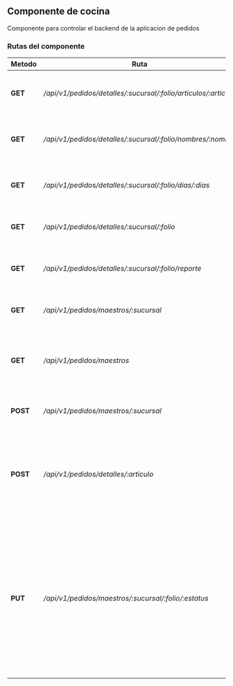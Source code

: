 ## Componente de cocina

Componente para controlar el backend de la aplicacion de pedidos

### Rutas del componente

| **Metodo** | **Ruta** | **Request** | **Descripcion** |
|------------|----------|-------------|-----------------|
| **GET** | _/api/v1/pedidos/detalles/:sucursal/:folio/articulos/:articulo_ | query = { database = '', source = '' } | Obtiene la lista de los articulos haciendo una busqueda por articulo |
| **GET** | _/api/v1/pedidos/detalles/:sucursal/:folio/nombres/:nombre_ | query = { database = '', source = '' } | Obtiene la lista de los articulos haciendo una busqueda por nombre |
| **GET** | _/api/v1/pedidos/detalles/:sucursal/:folio/dias/:dias_ | query = { database = '', source = '' } | Obtiene la lista de los articulos haciendo una busqueda por dias atras |
| **GET** | _/api/v1/pedidos/detalles/:sucursal/:folio_ | query = { database = '', source = '' } | Obtiene la lista de los articulos de determinada sucursal y folio |
| **GET** | _/api/v1/pedidos/detalles/:sucursal/:folio/reporte_ | query = { database = '', source = '' } | Obtiene un reporte de los articulos de determinada sucursal y folio |
| **GET** | _/api/v1/pedidos/maestros/:sucursal_ | query = { database = '', source = '' } | Obtiene los pedidos de determinada sucursal |
| **GET** | _/api/v1/pedidos/maestros_ | query = { database = '', source = '' }  | Obtiene los pedidos en donde su Estatus sea distinto de en sucursal o cancelado |
| **POST** | _/api/v1/pedidos/maestros/:sucursal_ | query = { database = '', source = '' } | Agrega un pedido a una determinada sucursal |
| **POST** | _/api/v1/pedidos/detalles/:articulo_ | body = { pedido: '', sucursal: '', PeCaja:0.0, PePieza: 0.0 } query = { database = '', source = '' }  | Agrega o actualiza un articulo en detallesPedidos |
| **PUT** | _/api/v1/pedidos/maestros/:sucursal/:folio/:estatus_ | query = { entrada: '', salida: '', database = '', source = '' } | cambia el status de una determinada sucursal, query "entrada" y "salida" solo son necesarios para estatus atendido, estatus puede ser ('PEDIDO CANCELADO', 'PEDIDO EN PROCESO', 'PEDIDO ENVIADO', 'PEDIDO ATENDIDO') |